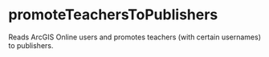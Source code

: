 # promoteTeachersToPublishers
Reads ArcGIS Online users and promotes teachers (with certain usernames) to publishers.
